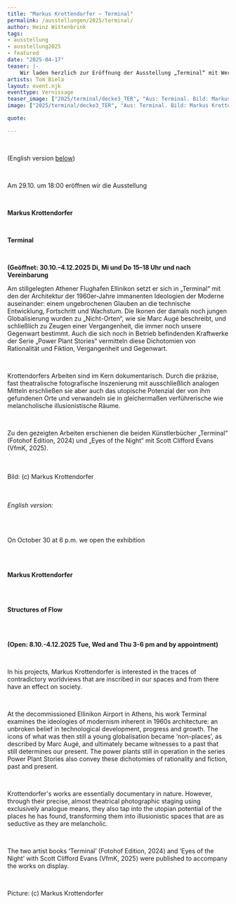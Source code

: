 ```yaml
---
title: "Markus Krottendorfer – Terminal"
permalink: /ausstellungen/2025/terminal/
author: Heinz Wittenbrink
tags:
- ausstellung
- ausstellung2025
- featured
date: "2025-04-17"
teaser: |-
    Wir laden herzlich zur Eröffnung der Ausstellung „Terminal“ mit Werken von Markus Krottendorfer am 29.10.2025 um 18:00 ein. 
artists: Tom Biela
layout: event.njk
eventtype: Vernissage
teaser_image: ["2025/terminal/decke3_TER", "Aus: Terminal. Bild: Markus Krottendorefer"]
image: ["2025/terminal/decke3_TER", "Aus: Terminal. Bild: Markus Krottendorefer"]

quote:

---
```


<br/>

(English version [below](#english_version))

<br/>

Am 29.10. um 18:00 eröffnen wir die Ausstellung
<br/>

<br/>

**Markus Krottendorfer**
<br/>

<br/>

**Terminal**
<br/>

<br/>

**(Geöffnet: 30.10.–4.12.2025 Di, Mi und Do 15–18 Uhr und nach Vereinbarung**
<br/>


Am stillgelegten Athener Flughafen Ellinikon setzt er sich in „Terminal“ mit den der Architektur der 1960er-Jahre immanenten Ideologien der Moderne auseinander: einem ungebrochenen Glauben an die technische Entwicklung, Fortschritt und Wachstum. Die Ikonen der damals noch jungen Globalisierung wurden zu „Nicht-Orten“, wie sie Marc Augé beschreibt, und schließlich zu Zeugen einer Vergangenheit, die immer noch unsere Gegenwart bestimmt. Auch die sich noch in Betrieb befindenden Kraftwerke der Serie „Power Plant Stories“ vermitteln diese Dichotomien von Rationalität und Fiktion, Vergangenheit und Gegenwart.

<br/>

Krottendorfers Arbeiten sind im Kern dokumentarisch. Durch die präzise, fast theatralische fotografische Inszenierung mit ausschließlich analogen Mitteln erschließen sie aber auch das utopische Potenzial der von ihm gefundenen Orte und verwandeln sie in gleichermaßen verführerische wie melancholische illusionistische Räume.

<br/>

Zu den gezeigten Arbeiten erschienen die beiden Künstlerbücher „Terminal“ (Fotohof Edition, 2024) und „Eyes of the Night“ mit Scott Clifford Evans (VfmK, 2025).

<br/>

<br/>
Bild: (c) Markus Krottendorfer
<br/>

<br/>
<br/>

<p id="english_version"><em>English version:</em></p>

<br/>
<br/>

On October 30 at 6 p.m. we open the exhibition

<br/>
<br/>

**Markus Krottendorfer**

<br/>
<br/>

**Structures of Flow**

<br/>
<br/>

**(Open: 8.10.-4.12.2025 Tue, Wed and Thu 3-6 pm and by appointment)**

<br/>


In his projects, Markus Krottendorfer is interested in the traces of contradictory worldviews that are inscribed in our spaces and from there have an effect on society.


<br/>

At the decommissioned Ellinikon Airport in Athens, his work Terminal examines the ideologies of modernism inherent in 1960s architecture: an unbroken belief in technological development, progress and growth. The icons of what was then still a young globalisation became ‘non-places’, as described by Marc Augé, and ultimately became witnesses to a past that still determines our present. The power plants still in operation in the series Power Plant Stories also convey these dichotomies of rationality
and fiction, past and present.


<br/>

Krottendorfer's works are essentially documentary in nature. However, through their precise, almost theatrical photographic staging using exclusively analogue means, they also tap into the utopian
potential of the places he has found, transforming them into illusionistic spaces that are as seductive as they are melancholic.


<br/>

The two artist books ‘Terminal’ (Fotohof Edition, 2024) and ‘Eyes of the Night’ with Scott Clifford Evans (VfmK, 2025) were published to accompany the works on display.


<br/>

Picture: (c) Markus Krottendorfer
